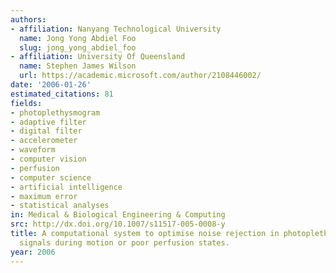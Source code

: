 ```yaml
---
authors:
- affiliation: Nanyang Technological University
  name: Jong Yong Abdiel Foo
  slug: jong_yong_abdiel_foo
- affiliation: University Of Queensland
  name: Stephen James Wilson
  url: https://academic.microsoft.com/author/2108446002/
date: '2006-01-26'
estimated_citations: 81
fields:
- photoplethysmogram
- adaptive filter
- digital filter
- accelerometer
- waveform
- computer vision
- perfusion
- computer science
- artificial intelligence
- maximum error
- statistical analyses
in: Medical & Biological Engineering & Computing
src: http://dx.doi.org/10.1007/s11517-005-0008-y
title: A computational system to optimise noise rejection in photoplethysmography
  signals during motion or poor perfusion states.
year: 2006
---
```

